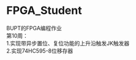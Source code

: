 # FPGA_Student
BUPT的FPGA编程作业     
第10周：       
      1.实现带异步置位、复位功能的上升沿触发JK触发器     
      2.实现74HC595-8位移存器 
